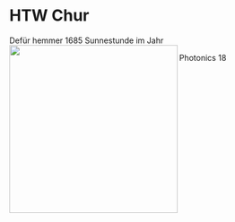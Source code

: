 # HTW Chur

Defür hemmer 1685 Sunnestunde im Jahr
<br><img align="left" width="300" height="300" src="https://github.com/mschaufe/htw/blob/master/etech/readme.gif">

Photonics 18

